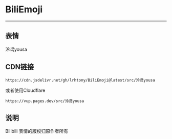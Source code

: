# BiliEmoji
---
## 表情
泠鸢yousa
## CDN链接
```
https://cdn.jsdelivr.net/gh/lrhtony/BiliEmoji@latest/src/泠鸢yousa
```
或者使用Cloudflare
```
https://vup.pages.dev/src/泠鸢yousa
```
## 说明
Bilibili 表情的版权归原作者所有
